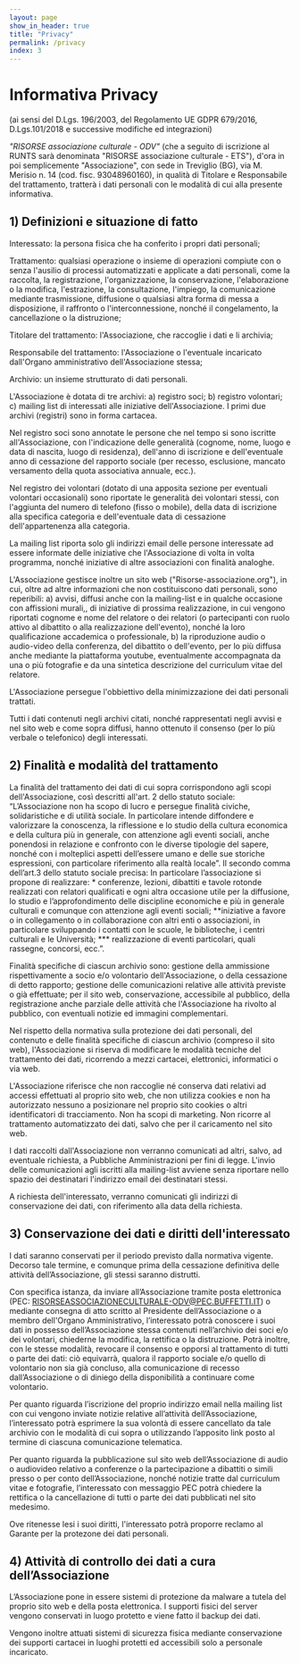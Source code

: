 ```yaml
---
layout: page
show_in_header: true
title: "Privacy"
permalink: /privacy
index: 3
---
```


# Informativa Privacy

​(ai sensi del D.Lgs. 196/2003, del Regolamento UE  GDPR 679/2016, D.Lgs.101/2018 e successive modifiche ed integrazioni)

​*"RISORSE associazione culturale - ODV"* (che a seguito di iscrizione al RUNTS sarà denominata "RISORSE associazione culturale - ETS"), d'ora in poi semplicemente "Associazione", con sede in Treviglio (BG), via M. Merisio n. 14 (cod. fisc. 93048960160), in qualità di Titolare e Responsabile del trattamento, tratterà i dati personali con le modalità di cui alla presente informativa.

## ​1) Definizioni e situazione di fatto

Interessato: la persona fisica che ha conferito i propri dati personali;

Trattamento: qualsiasi operazione o insieme di operazioni compiute con o senza l'ausilio di processi automatizzati e applicate a dati personali, come la raccolta, la registrazione, l'organizzazione, la conservazione, l'elaborazione o la modifica, l'estrazione, la consultazione, l'impiego, la comunicazione mediante trasmissione, diffusione o qualsiasi altra forma di messa a disposizione, il raffronto o l'interconnessione, nonché il congelamento, la cancellazione o la distruzione;

Titolare del trattamento: l'Associazione, che raccoglie i dati e li archivia;

Responsabile del trattamento: l'Associazione o l'eventuale incaricato dall'Organo amministrativo dell'Associazione stessa;

Archivio: un insieme strutturato di dati personali.

L'Associazione è dotata di tre archivi: a) registro soci; b) registro volontari; c) mailing list di interessati alle iniziative dell'Associazione. I primi due archivi (registri) sono in forma cartacea.

Nel registro soci sono annotate le persone che nel tempo si sono iscritte all'Associazione, con l'indicazione delle generalità (cognome, nome, luogo e data di nascita, luogo di residenza), dell'anno di iscrizione e dell'eventuale anno di cessazione del rapporto sociale (per recesso, esclusione, mancato versamento della quota associativa annuale, ecc.).

Nel registro dei volontari (dotato di una apposita sezione per eventuali volontari occasionali) sono riportate le generalità dei volontari stessi, con l'aggiunta del numero di telefono (fisso o mobile), della data di iscrizione alla specifica categoria e dell'eventuale data di cessazione dell'appartenenza alla categoria.

La mailing list riporta solo gli indirizzi email delle persone interessate ad essere informate delle iniziative che l'Associazione di volta in volta programma, nonché iniziative di altre associazioni con finalità analoghe.

L'Associazione gestisce inoltre un sito web ("Risorse-associazione.org"), in cui, oltre ad altre informazioni che non costituiscono dati personali, sono reperibili: a) avvisi, diffusi anche con la mailing-list e in qualche occasione con affissioni murali,, di iniziative di prossima realizzazione, in cui vengono riportati cognome e nome del relatore o dei relatori (o partecipanti con ruolo attivo al dibattito o alla realizzazione dell'evento), nonché la loro qualificazione accademica o professionale, b) la riproduzione audio o audio-video della conferenza, del dibattito o dell'evento, per lo più diffusa anche mediante la piattaforma youtube, eventualmente accompagnata da una o più fotografie e da una sintetica descrizione del curriculum vitae del relatore.

L'Associazione persegue l'obbiettivo della minimizzazione dei dati personali trattati.

Tutti i dati contenuti negli archivi citati, nonché rappresentati negli avvisi e nel sito web e come sopra diffusi, hanno ottenuto il consenso (per lo più verbale o telefonico) degli interessati.

## 2) Finalità e modalità del trattamento

La finalità del trattamento dei dati di cui sopra corrispondono agli scopi dell'Associazione, così descritti all'art. 2 dello statuto sociale: “L’Associazione non ha scopo di lucro e persegue finalità civiche, solidaristiche e di utilità sociale. In particolare intende diffondere e valorizzare la conoscenza, la riflessione e lo studio della cultura economica e della cultura più in generale, con attenzione agli eventi sociali, anche ponendosi in relazione e confronto con le diverse tipologie del sapere, nonché con i molteplici aspetti dell’essere umano e delle sue storiche espressioni, con particolare riferimento alla realtà locale”.  Il secondo comma dell’art.3 dello statuto sociale precisa: In particolare l’associazione si propone di realizzare:  * conferenze, lezioni, dibattiti e tavole rotonde realizzati con relatori qualificati e ogni altra occasione utile per la diffusione, lo studio e l’approfondimento delle discipline economiche e più in generale culturali e comunque con attenzione agli eventi sociali; **iniziative a favore o in collegamento o in collaborazione con altri enti o associazioni, in particolare sviluppando i contatti con le scuole, le biblioteche, i centri culturali e le Università; *** realizzazione di eventi particolari, quali rassegne, concorsi, ecc.”.

Finalità specifiche di ciascun archivio sono: gestione della ammissione rispettivamente a socio e/o volontario dell'Associazione, o della cessazione di detto rapporto; gestione delle comunicazioni relative alle attività previste o già effettuate; per il sito web, conservazione, accessibile al pubblico, della registrazione anche parziale delle attività che l'Associazione ha rivolto al pubblico, con eventuali notizie ed immagini complementari.

Nel rispetto della normativa sulla protezione dei dati personali, del contenuto e delle finalità specifiche di ciascun archivio (compreso il sito web), l'Associazione si riserva di modificare le modalità tecniche del trattamento dei dati, ricorrendo a mezzi cartacei, elettronici, informatici o via web.

L'Associazione riferisce che non raccoglie né conserva dati relativi ad accessi effettuati al proprio sito web, che non utilizza cookies e non ha autorizzato nessuno a posizionare nel proprio sito cookies o altri identificatori di tracciamento. Non ha scopi di marketing. Non ricorre al trattamento automatizzato dei dati, salvo che per il caricamento nel sito web.

I dati raccolti dall'Associazione non verranno comunicati ad altri, salvo, ad eventuale richiesta, a Pubbliche Amministrazioni per fini di legge. L'invio delle comunicazioni agli iscritti alla mailing-list avviene senza riportare nello spazio dei destinatari l'indirizzo email dei destinatari stessi.

A richiesta dell'interessato, verranno comunicati gli indirizzi di conservazione dei dati, con riferimento alla data della richiesta.

## 3) Conservazione dei dati e diritti dell'interessato

I dati saranno conservati per il periodo previsto dalla normativa vigente. Decorso tale termine, e comunque prima della cessazione definitiva delle attività dell’Associazione, gli stessi saranno distrutti.

Con specifica istanza, da inviare all’Associazione tramite posta elettronica (PEC:  RISORSEASSOCIAZIONECULTURALE-ODV@PEC.BUFFETTI.IT) o mediante consegna di atto scritto al Presidente dell’Associazione o a membro dell'Organo Amministrativo, l’interessato potrà conoscere i suoi dati in possesso dell’Associazione stessa contenuti nell’archivio dei soci e/o dei volontari, chiederne la modifica, la rettifica o la distruzione. Potrà inoltre, con le stesse modalità, revocare il consenso e opporsi al trattamento di tutti o parte dei dati: ciò equivarrà, qualora il rapporto sociale e/o quello di volontario non sia già concluso, alla comunicazione di recesso dall’Associazione o di diniego della disponibilità a continuare come volontario.

Per quanto riguarda l’iscrizione del proprio indirizzo email nella mailing list con cui vengono inviate notizie relative all’attività dell’Associazione, l’interessato potrà esprimere la sua volontà di essere cancellato da tale archivio con le modalità di cui sopra o utilizzando l’apposito link posto al termine di ciascuna comunicazione telematica.

Per quanto riguarda la pubblicazione sul sito web dell’Associazione di audio o audiovideo relativo a conferenze o la partecipazione a dibattiti o simili presso o per conto dell’Associazione, nonché notizie tratte dal curriculum vitae e fotografie, l’interessato con messaggio PEC potrà chiedere la rettifica o la cancellazione di tutti o parte dei dati pubblicati nel sito medesimo.

Ove ritenesse lesi i suoi diritti, l'interessato potrà proporre reclamo al Garante per la protezone dei dati personali.

## 4) Attività di controllo dei dati a cura dell’Associazione

L’Associazione pone in essere sistemi di protezione da malware a tutela del proprio sito web e della posta elettronica. I supporti fisici del server vengono conservati in luogo protetto e viene fatto il backup dei dati.

Vengono inoltre attuati sistemi di sicurezza fisica mediante conservazione dei supporti cartacei in luoghi protetti ed accessibili solo a personale incaricato.
